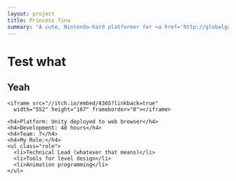 ```yaml
---
layout: project
title: Princess Tina
summary: "A cute, Nintendo-hard platformer for <a href='http://globalgamejam.org/2014/games/princess-tina' target='_blank'>Global Game Jam 2014</a>.<br />Developed for the Unity web player with a team of 7."
---
```


# Test what
## Yeah

    <iframe src="//itch.io/embed/4365?linkback=true" 
      width="552" height="167" frameborder="0"></iframe>
      
    <h4>Platform: Unity deployed to web browser</h4>
    <h4>Development: 48 hours</h4>
    <h4>Team: 7</h4>
    <h4>My Role:</h4>
    <ul class="role">
      <li>Technical Lead (whatever that means)</li>
      <li>Tools for level design</li>
      <li>Animation programming</li>
    </ul>